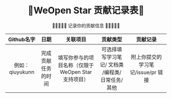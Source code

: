 <h1 align="center">🌟WeOpen Star 贡献记录表🌟</h1>

<p align="center">
🙋🏻‍♀️🙋🏻 记录你的贡献信息 🙆🏻‍♀️🙆🏻
</p>

| Github名字| 日期 | 关联项目 | 贡献类型 | 贡献记录 |
| :----:| :----: | :----: | :----: | :----: |
| 例如：qiuyukunn | 完成贡献任务的时间 | 填写你参与的项目名称（仅限于 WeOpen Star 支持项目） |可选择填写学习笔记/ 文档类 /编程类/日常任务/其他|附上你提交的学习笔记/issue/pr 链接|
